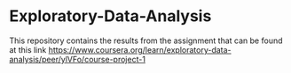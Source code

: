 # Exploratory-Data-Analysis
This repository contains the results from the assignment that can be found at this link https://www.coursera.org/learn/exploratory-data-analysis/peer/ylVFo/course-project-1
